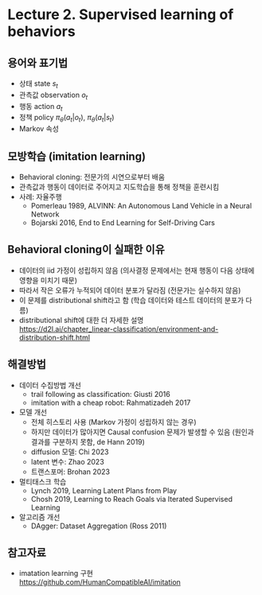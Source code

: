 # Lecture 2. Supervised learning of behaviors

## 용어와 표기법
- 상태 state $s_t$
- 관측값 observation $o_t$
- 행동 action $a_t$
- 정책 policy $\pi_{\theta}(a_t|o_t)$, $\pi_{\theta}(a_t|s_t)$
- Markov 속성

## 모방학습 (imitation learning)
- Behavioral cloning: 전문가의 시연으로부터 배움
- 관측값과 행동이 데이터로 주어지고 지도학습을 통해 정책을 훈련시킴
- 사례: 자율주행
  - Pomerleau 1989, ALVINN: An Autonomous Land Vehicle in a Neural Network
  - Bojarski 2016, End to End Learning for Self-Driving Cars
 
## Behavioral cloning이 실패한 이유
- 데이터의 iid 가정이 성립하지 않음 (의사결정 문제에서는 현재 행동이 다음 상태에 영향을 미치기 때문)
- 따라서 작은 오류가 누적되어 데이터 분포가 달라짐 (전문가는 실수하지 않음)
- 이 문제를 distributional shift라고 함 (학습 데이터와 테스트 데이터의 분포가 다름)
- distributional shift에 대한 더 자세한 설명  
  https://d2l.ai/chapter_linear-classification/environment-and-distribution-shift.html
  
## 해결방법
- 데이터 수집방법 개선
  - trail following as classification: Giusti 2016
  - imitation with a cheap robot: Rahmatizadeh 2017
- 모델 개선
  - 전체 히스토리 사용 (Markov 가정이 성립하지 않는 경우)
  - 하지만 데이터가 많아지면 Causal confusion 문제가 발생할 수 있음 (원인과 결과를 구분하지 못함, de Hann 2019)
  - diffusion 모델: Chi 2023
  - latent 변수: Zhao 2023
  - 트랜스포머: Brohan 2023
- 멀티태스크 학습
  - Lynch 2019, Learning Latent Plans from Play
  - Chosh 2019, Learning to Reach Goals via Iterated Supervised Learning
- 알고리즘 개선
  - DAgger: Dataset Aggregation (Ross 2011)
 
## 참고자료
- imatation learning 구현  
  https://github.com/HumanCompatibleAI/imitation
  
 
